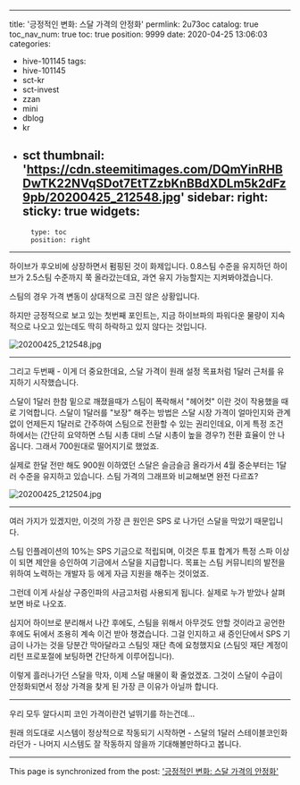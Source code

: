 
---
title: '긍정적인 변화: 스달 가격의 안정화'
permlink: 2u73oc
catalog: true
toc_nav_num: true
toc: true
position: 9999
date: 2020-04-25 13:06:03
categories:
- hive-101145
tags:
- hive-101145
- sct-kr
- sct-invest
- zzan
- mini
- dblog
- kr
- sct
thumbnail: 'https://cdn.steemitimages.com/DQmYinRHBDwTK22NVqSDot7EtTZzbKnBBdXDLm5k2dFz9pb/20200425_212548.jpg'
sidebar:
    right:
        sticky: true
widgets:
    -
        type: toc
        position: right
---


하이브가 후오비에 상장하면서 펌핑된 것이 화제입니다. 0.8스팀 수준을 유지하던 하이브가 2.5스팀 수준까지 쭉 올라갔는데요, 과연 유지 가능할지는 지켜봐야겠습니다.

스팀의 경우 가격 변동이 상대적으로 크진 않은 상황입니다. 

하지만 긍정적으로 보고 있는 첫번째 포인트는, 지금 하이브파의 파워다운 물량이 지속적으로 나오고 있는데도 딱히 하락하고 있지 않다는 것입니다.

![20200425_212548.jpg](https://cdn.steemitimages.com/DQmYinRHBDwTK22NVqSDot7EtTZzbKnBBdXDLm5k2dFz9pb/20200425_212548.jpg)
<br>

---

그리고 두번째 - 이게 더 중요한데요, 스달 가격이 원래 설정 목표처럼 1달러 근처를 유지하기 시작했습니다.

스달이 1달러 한참 밑으로 깨졌을때가 스팀이 폭락해서 "헤어컷" 이란 것이 작용했을 때로 기억합니다. 스달이 1달러를 "보장" 해주는 방법은 스달 시장 가격이 얼마인지와 관계없이 언제든지 1달러로 간주하여 스팀으로 전환할 수 있는 권리인데요, 이게 특정 조건 하에서는 (간단히 요약하면 스팀 시총 대비 스달 시총이 높을 경우?) 전환 효율이 안 나옵니다. 그래서 700원대로 떨어지기로 했었죠.

실제로 한달 전만 해도 900원 이하였던 스달은 슬금슬금 올라가서 4월 중순부터는 1달러 수준을 유지하고 있습니다. 스팀 가격의 그래프와 비교해보면 완전 다르죠?

![20200425_212504.jpg](https://cdn.steemitimages.com/DQmevqcPgwYkdZ7WvY24kLkFDdU7ffH69dNUb17b8MvvHM3/20200425_212504.jpg)
<br>

---

여러 가지가 있겠지만, 이것의 가장 큰 원인은 SPS 로 나가던 스달을 막았기 때문입니다.

스팀 인플레이션의 10%는 SPS 기금으로 적립되며, 이것은 투표 합계가 특정 스파 이상이 되면 제안을 승인하여 기금에서 스달을 지급합니다. 목표는 스팀 커뮤니티의 발전을 위하여 노력하는 개발자 등 에게 자금 지원을 해주는 것이었죠.

그런데 이게 사실상 구증인파의 사금고처럼 사용되게 됩니다. 실제로 누가 받았나 살펴보면 바로 나오죠.

심지어 하이브로 분리해서 나간 후에도, 스팀을 위해서 아무것도 안할 것이라고 공언한 후에도 뒤에서 조용히 계속 이건 받아 챙겼습니다. 그걸 인지하고 새 증인단에서 SPS 기금이 나가는 것을 당분간 막아달라고 스팀잇 재단 측에 요청했지요 (스팀잇 재단 계정이 리턴 프로포절에 보팅하면 간단하게 이루어집니다). 

이렇게 흘러나가던 스달을 막자, 이제 스달 매물이 확 줄었겠죠. 그것이 스달이 수급이 안정화되면서 정상 가격을 찾게 된 가장 큰 이유가 아닐까 합니다.

---

우리 모두 알다시피 코인 가격이란건 널뛰기를 하는건데... 

원래 의도대로 시스템이 정상적으로 작동되기 시작하면 - 스달의 1달러 스테이블코인화라던가 - 나머지 시스템도 잘 작동하지 않을까 기대해볼만하다고 봅니다.

- - -

This page is synchronized from the post: ['긍정적인 변화: 스달 가격의 안정화'](https://steemit.com/@glory7/2u73oc)
